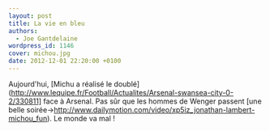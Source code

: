 ```yaml
---
layout: post
title: La vie en bleu
authors:
  - Joe Gantdelaine
wordpress_id: 1146
cover: michou.jpg
date: 2012-12-01 22:20:00 +0100
---
```


Aujourd'hui, [Michu a réalisé le
doublé](http://www.lequipe.fr/Football/Actualites/Arsenal-swansea-city-0-2/330811]
face à Arsenal. Pas sûr que les hommes de Wenger passent [une belle
soirée->http://www.dailymotion.com/video/xp5iz_jonathan-lambert-michou_fun). Le
monde va mal !
